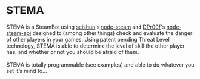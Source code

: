 # STEMA
STEMA is a SteamBot using [seishun](https://github.com/seishun)'s [node-steam](https://github.com/seishun/node-steam) and [DPr00f](https://github.com/DPr00f)'s [node-steam-api](https://github.com/DPr00f/steam-api-node) designed to (among other things) check and evaluate the danger of other players in your games. Using patent pending Threat Level technology, STEMA is able to determine the level of skill the other player has, and whether or not you should be afraid of them. <br><br> STEMA is totally programmable (see examples) and able to do whatever you set it's mind to...
